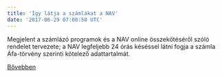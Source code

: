 ```yaml
---
title: 'Így látja a számlákat a NAV'
date: '2017-06-29 07:00:50 UTC'
---
```


Megjelent a számlázó programok és a NAV online összekötéséről szóló rendelet tervezete; a NAV legfeljebb 24 órás késéssel látni fogja a számla Áfa-törvény szerinti kötelező adattartalmát.


[Bővebben](http://ift.tt/2sTS3lB)
